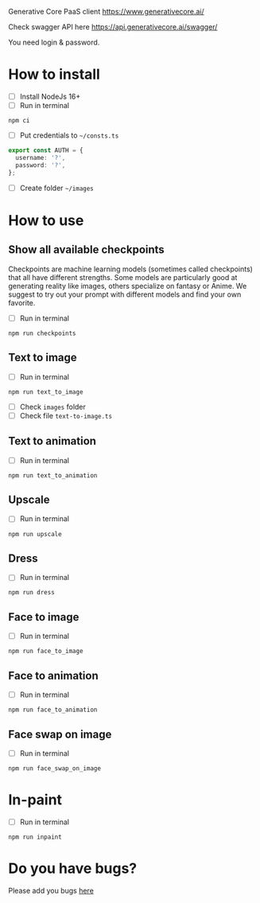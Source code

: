 Generative Core PaaS client https://www.generativecore.ai/

Check swagger API here https://api.generativecore.ai/swagger/

You need login & password.

# How to install

- [ ] Install NodeJs 16+
- [ ] Run in terminal

```
npm ci
```

- [ ] Put credentials to `~/consts.ts`

```ts
export const AUTH = {
  username: '?',
  password: '?',
};
```

- [ ] Create folder `~/images`

# How to use

## Show all available checkpoints

Checkpoints are machine learning models (sometimes called checkpoints) that all have different strengths. Some models are particularly good at generating reality like images, others specialize on fantasy or Anime. We suggest to try out your prompt with different models and find your own favorite.

- [ ] Run in terminal

```
npm run checkpoints
```

## Text to image

- [ ] Run in terminal

```
npm run text_to_image
```

- [ ] Check `images` folder
- [ ] Check file `text-to-image.ts`

## Text to animation

- [ ] Run in terminal

```
npm run text_to_animation
```

## Upscale

- [ ] Run in terminal

```
npm run upscale
```

## Dress

- [ ] Run in terminal

```
npm run dress
```

## Face to image

- [ ] Run in terminal

```
npm run face_to_image
```

## Face to animation

- [ ] Run in terminal

```
npm run face_to_animation
```

## Face swap on image

- [ ] Run in terminal

```
npm run face_swap_on_image
```

# In-paint

- [ ] Run in terminal

```
npm run inpaint
```

# Do you have bugs?

Please add you bugs [here](https://gitlab.com/realistic-ai/paas-client/-/issues)
